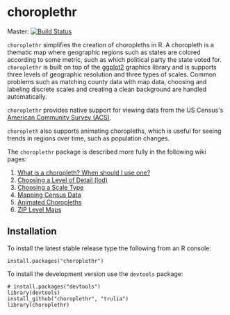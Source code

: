 # choroplethr
Master: [![Build Status](https://travis-ci.org/trulia/choroplethr.png?branch=master)](https://travis-ci.org/trulia/choroplethr)

`choroplethr` simplifies the creation of choropleths in R.  A choropleth is a thematic map where geographic regions such as states are colored according to some metric, such as which political party the state voted for.  `choroplethr` is built on top of the [ggplot2](http://ggplot2.org/) graphics library and is supports three levels of geographic resolution and three types of scales.  Common problems such as matching county data with map data, choosing and labeling discrete scales and creating a clean background are handled automatically. 

`choroplethr` provides native support for viewing data from the US Census's [American Community Survey (ACS)](https://www.census.gov/acs/www/).  

`choropleth` also supports animating choropleths, which is useful for seeing trends in regions over time, such as population changes.

The `choroplethr` package is described more fully in the following wiki pages:

1. [What is a choropleth?  When should I use one?](https://github.com/trulia/choroplethr/wiki/What-is-a-choropleth%3F--When-should-I-use-one%3F)
1. [Choosing a Level of Detail (lod)](https://github.com/trulia/choroplethr/wiki/Choosing-a-Level-of-Detail-%28lod%29)
1. [Choosing a Scale Type](https://github.com/trulia/choroplethr/wiki/Choosing-a-Scale-Type)
1. [Mapping Census Data](https://github.com/trulia/choroplethr/wiki/Mapping-Census-Data)
1. [Animated Choropleths](https://github.com/trulia/choroplethr/wiki/Animated-Choropleths)
1. [ZIP Level Maps](https://github.com/trulia/choroplethr/wiki/ZIP-Level-Maps)

## Installation

To install the latest stable release type the following from an R console:

```
install.packages("choroplethr")
```

To install the development version use the `devtools` package:

```
# install.packages("devtools")
library(devtools)
install_github("choroplethr", "trulia")
library(choroplethr)
```
